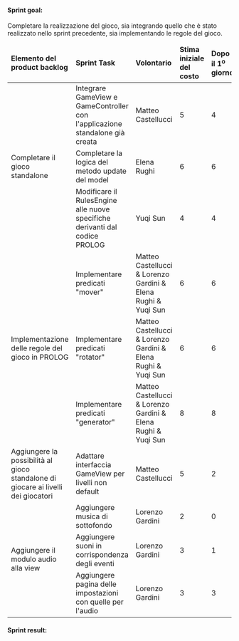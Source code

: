 #### Sprint goal:
Completare la realizzazione del gioco, sia integrando quello che è stato realizzato nello sprint precedente, sia implementando le regole del gioco.

<table>
    <thead>
        <td><b>Elemento del product backlog</b></td>
        <td><b>Sprint Task</b></td>
        <td><b>Volontario</b></td>
        <td><b>Stima iniziale del costo</b></td>
        <td><b>Dopo il 1<sup>o</sup> giorno</b></td>
        <td><b>Dopo il 2<sup>o</sup> giorno</b></td>
        <td><b>Dopo il 3<sup>o</sup> giorno</b></td>
        <td><b>Dopo il 4<sup>o</sup> giorno</b></td>
        <td><b>Dopo il 5<sup>o</sup> giorno</b></td>
        <td><b>Dopo il 6<sup>o</sup> giorno</b></td>
        <td><b>Dopo il 7<sup>o</sup> giorno</b></td>
    </thead>
    <tbody>
        <tr>
            <td rowspan="3">Completare il gioco standalone</td>
            <td>Integrare GameView e GameController con l'applicazione standalone già creata</td>
            <td>Matteo Castellucci</td>
            <td>5</td>
            <td>4</td>
            <td>2</td>
            <td>0</td>
            <td>0</td>
            <td>0</td>
            <td>0</td>
            <td>0</td>
        </tr>
        <tr>
            <td>Completare la logica del metodo update del model</td>
            <td>Elena Rughi</td>
            <td>6</td>
            <td>6</td>
            <td>6</td>
            <td>5</td>
            <td>3</td>
            <td>0</td>
            <td>0</td>
            <td>0</td>
        </tr>
        <tr>
            <td>Modificare il RulesEngine alle nuove specifiche derivanti dal codice PROLOG</td>
            <td>Yuqi Sun</td>
            <td>4</td>
            <td>4</td>
            <td>4</td>
            <td>3</td>
            <td>2</td>
            <td>0</td>
            <td>0</td>
            <td>0</td>
        </tr>
        <tr>
            <td rowspan="3">Implementazione delle regole del gioco in PROLOG</td>
            <td>Implementare predicati "mover"</td>
            <td>Matteo Castellucci & Lorenzo Gardini & Elena Rughi & Yuqi Sun</td>
            <td>6</td>
            <td>6</td>
            <td>6</td>
            <td>4</td>
            <td>3</td>
            <td>0</td>
            <td>0</td>
            <td>0</td>
        </tr>
        <tr>
            <td>Implementare predicati "rotator"</td>
            <td>Matteo Castellucci & Lorenzo Gardini & Elena Rughi & Yuqi Sun</td>
            <td>6</td>
            <td>6</td>
            <td>6</td>
            <td>4</td>
            <td>4</td>
            <td>0</td>
            <td>0</td>
            <td>0</td>
        </tr>
        <tr>
            <td>Implementare predicati "generator"</td>
            <td>Matteo Castellucci & Lorenzo Gardini & Elena Rughi & Yuqi Sun</td>
            <td>8</td>
            <td>8</td>
            <td>8</td>
            <td>4</td>
            <td>4</td>
            <td>0</td>
            <td>0</td>
            <td>0</td>
        </tr>
        <tr>
            <td>Aggiungere la possibilità al gioco standalone di giocare ai livelli dei giocatori</td>
            <td>Adattare interfaccia GameView per livelli non default</td>
            <td>Matteo Castellucci</td>
            <td>5</td>
            <td>2</td>
            <td>1</td>
            <td>0</td>
            <td>0</td>
            <td>0</td>
            <td>0</td>
            <td>0</td>
        </tr>
        <tr>
            <td rowspan="3">Aggiungere il modulo audio alla view</td>
            <td>Aggiungere musica di sottofondo</td>
            <td>Lorenzo Gardini</td>
            <td>2</td>
            <td>0</td>
            <td></td>
            <td></td>
            <td></td>
            <td></td>
            <td></td>
            <td></td>
        </tr>
        <tr>
            <td>Aggiungere suoni in corrispondenza degli eventi</td>
            <td>Lorenzo Gardini</td>
            <td>3</td>
            <td>1</td>
            <td>1</td>
            <td>1</td>
            <td></td>
            <td></td>
            <td></td>
            <td></td>
        </tr>
        <tr>
            <td>Aggiungere pagina delle impostazioni con quelle per l'audio</td>
            <td>Lorenzo Gardini</td>
            <td>3</td>
            <td>3</td>
            <td>3</td>
            <td>0</td>
            <td></td>
            <td></td>
            <td></td>
            <td></td>
        </tr>
    </tbody>
</table>

#### Sprint result:
